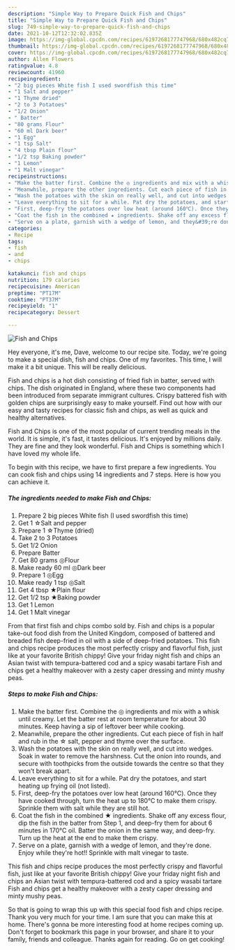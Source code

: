 ```yaml
---
description: "Simple Way to Prepare Quick Fish and Chips"
title: "Simple Way to Prepare Quick Fish and Chips"
slug: 749-simple-way-to-prepare-quick-fish-and-chips
date: 2021-10-12T12:32:02.835Z
image: https://img-global.cpcdn.com/recipes/6197268177747968/680x482cq70/fish-and-chips-recipe-main-photo.jpg
thumbnail: https://img-global.cpcdn.com/recipes/6197268177747968/680x482cq70/fish-and-chips-recipe-main-photo.jpg
cover: https://img-global.cpcdn.com/recipes/6197268177747968/680x482cq70/fish-and-chips-recipe-main-photo.jpg
author: Allen Flowers
ratingvalue: 4.8
reviewcount: 41960
recipeingredient:
- "2 big pieces White fish I used swordfish this time"
- "1 Salt and pepper"
- "1 Thyme dried"
- "2 to 3 Potatoes"
- "1/2 Onion"
- " Batter"
- "80 grams Flour"
- "60 ml Dark beer"
- "1 Egg"
- "1 tsp Salt"
- "4 tbsp Plain flour"
- "1/2 tsp Baking powder"
- "1 Lemon"
- "1 Malt vinegar"
recipeinstructions:
- "Make the batter first. Combine the ◎ ingredients and mix with a whisk until creamy. Let the batter rest at room temperature for about 30 minutes. Keep having a sip of leftover beer while cooking."
- "Meanwhile, prepare the other ingredients. Cut each piece of fish in half and rub in the ☆ salt, pepper and thyme over the surface."
- "Wash the potatoes with the skin on really well, and cut into wedges. Soak in water to remove the harshness. Cut the onion into rounds, and secure with toothpicks from the outside towards the centre so that they won&#39;t break apart."
- "Leave everything to sit for a while. Pat dry the potatoes, and start heating up frying oil (not listed)."
- "First, deep-fry the potatoes over low heat (around 160℃). Once they have cooked through, turn the heat up to 180℃ to make them crispy. Sprinkle them with salt while they are still hot."
- "Coat the fish in the combined ★ ingredients. Shake off any excess flour, dip the fish in the batter from Step 1, and deep-fry them for about 6 minutes in 170℃ oil. Batter the onion in the same way, and deep-fry. Turn up the heat at the end to make them crispy."
- "Serve on a plate, garnish with a wedge of lemon, and they&#39;re done. Enjoy while they&#39;re hot!! Sprinkle with malt vinegar to taste."
categories:
- Recipe
tags:
- fish
- and
- chips

katakunci: fish and chips 
nutrition: 179 calories
recipecuisine: American
preptime: "PT17M"
cooktime: "PT37M"
recipeyield: "1"
recipecategory: Dessert

---
```



![Fish and Chips](https://img-global.cpcdn.com/recipes/6197268177747968/680x482cq70/fish-and-chips-recipe-main-photo.jpg)

Hey everyone, it's me, Dave, welcome to our recipe site. Today, we're going to make a special dish, fish and chips. One of my favorites. This time, I will make it a bit unique. This will be really delicious.

Fish and chips is a hot dish consisting of fried fish in batter, served with chips. The dish originated in England, where these two components had been introduced from separate immigrant cultures. Crispy battered fish with golden chips are surprisingly easy to make yourself. Find out how with our easy and tasty recipes for classic fish and chips, as well as quick and healthy alternatives.

Fish and Chips is one of the most popular of current trending meals in the world. It is simple, it's fast, it tastes delicious. It's enjoyed by millions daily. They are fine and they look wonderful. Fish and Chips is something which I have loved my whole life.


To begin with this recipe, we have to first prepare a few ingredients. You can cook fish and chips using 14 ingredients and 7 steps. Here is how you can achieve it.

<!--inarticleads1-->

##### The ingredients needed to make Fish and Chips:

1. Prepare 2 big pieces White fish (I used swordfish this time)
1. Get 1 ☆Salt and pepper
1. Prepare 1 ☆Thyme (dried)
1. Take 2 to 3 Potatoes
1. Get 1/2 Onion
1. Prepare  Batter
1. Get 80 grams ◎Flour
1. Make ready 60 ml ◎Dark beer
1. Prepare 1 ◎Egg
1. Make ready 1 tsp ◎Salt
1. Get 4 tbsp ★Plain flour
1. Get 1/2 tsp ★Baking powder
1. Get 1 Lemon
1. Get 1 Malt vinegar


From that first fish and chips combo sold by. Fish and chips is a popular take-out food dish from the United Kingdom, composed of battered and breaded fish deep-fried in oil with a side of deep-fried potatoes. This fish and chips recipe produces the most perfectly crispy and flavorful fish, just like at your favorite British chippy! Give your friday night fish and chips an Asian twist with tempura-battered cod and a spicy wasabi tartare Fish and chips get a healthy makeover with a zesty caper dressing and minty mushy peas. 

<!--inarticleads2-->

##### Steps to make Fish and Chips:

1. Make the batter first. Combine the ◎ ingredients and mix with a whisk until creamy. Let the batter rest at room temperature for about 30 minutes. Keep having a sip of leftover beer while cooking.
1. Meanwhile, prepare the other ingredients. Cut each piece of fish in half and rub in the ☆ salt, pepper and thyme over the surface.
1. Wash the potatoes with the skin on really well, and cut into wedges. Soak in water to remove the harshness. Cut the onion into rounds, and secure with toothpicks from the outside towards the centre so that they won&#39;t break apart.
1. Leave everything to sit for a while. Pat dry the potatoes, and start heating up frying oil (not listed).
1. First, deep-fry the potatoes over low heat (around 160℃). Once they have cooked through, turn the heat up to 180℃ to make them crispy. Sprinkle them with salt while they are still hot.
1. Coat the fish in the combined ★ ingredients. Shake off any excess flour, dip the fish in the batter from Step 1, and deep-fry them for about 6 minutes in 170℃ oil. Batter the onion in the same way, and deep-fry. Turn up the heat at the end to make them crispy.
1. Serve on a plate, garnish with a wedge of lemon, and they&#39;re done. Enjoy while they&#39;re hot!! Sprinkle with malt vinegar to taste.


This fish and chips recipe produces the most perfectly crispy and flavorful fish, just like at your favorite British chippy! Give your friday night fish and chips an Asian twist with tempura-battered cod and a spicy wasabi tartare Fish and chips get a healthy makeover with a zesty caper dressing and minty mushy peas. 

So that is going to wrap this up with this special food fish and chips recipe. Thank you very much for your time. I am sure that you can make this at home. There's gonna be more interesting food at home recipes coming up. Don't forget to bookmark this page in your browser, and share it to your family, friends and colleague. Thanks again for reading. Go on get cooking!
